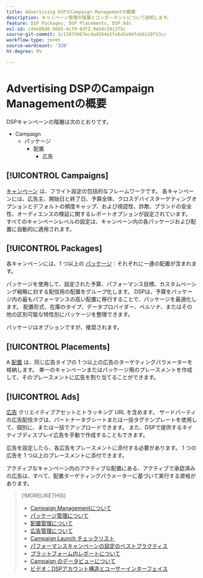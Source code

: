 ```yaml
---
title: Advertising DSPのCampaign Managementの概要
description: キャンペーン管理の階層とコンポーネントについて説明します。
feature: DSP Packages, DSP Placements, DSP Ads
exl-id: c94e08d0-0dd5-4cf9-8df2-9eb4c591375c
source-git-commit: 1c13874967ec4ad264e5fa6a5e0dfeb6120f53cc
workflow-type: tm+mt
source-wordcount: '320'
ht-degree: 0%

---
```


# Advertising DSPのCampaign Managementの概要

DSPキャンペーンの階層は次のとおりです。

* Campaign
   * パッケージ
      * 配置
         * 広告

<!-- Do clients think in terms of insertion orders? If yes, then work in the following info.:
In Advertising DSP, an insertion order is represented as a campaign, and line items are represented as packages. Each package will include placements, which can use different strategies and tactics to deliver the line item requirements.
-->

## [!UICONTROL Campaigns]

[キャンペーン](/help/dsp/campaign-management/campaigns/campaign-about.md) は、フライト設定の包括的なフレームワークです。 各キャンペーンには、広告主、開始日と終了日、予算全体、クロスデバイスターゲティングオプションとデフォルトの頻度キャップ、および視認性、詐欺、ブランドの安全性、オーディエンスの検証に関するレポートオプションが設定されています。 すべてのキャンペーンレベルの設定は、キャンペーン内の各パッケージおよび配置に自動的に適用されます。

## [!UICONTROL Packages]

各キャンペーンには、1 つ以上の [パッケージ](/help/dsp/campaign-management/packages/package-about.md)：それぞれに一連の配置が含まれます。

パッケージを使用して、設定された予算、パフォーマンス目標、カスタムペーシング戦略に対する配信用の配置をグループ化します。 DSPは、予算をパッケージ内の最もパフォーマンスの高い配置に移行することで、パッケージを最適化します。 配置形式、在庫のタイプ、データプロバイダー、ペルソナ、またはその他の区別可能な特性別にパッケージを整理できます。

パッケージはオプションですが、推奨されます。

## [!UICONTROL Placements]

A [配置](/help/dsp/campaign-management/placements/placement-about.md) は、同じ広告タイプの 1 つ以上の広告のターゲティングパラメーターを格納します。 単一のキャンペーンまたはパッケージ用のプレースメントを作成して、そのプレースメントに広告を割り当てることができます。

## [!UICONTROL Ads]

[広告](/help/dsp/campaign-management/ads/ad-about.md) クリエイティブアセットとトラッキング URL を含めます。 サードパーティの広告配信タグは、パートナータグシートまたは一括タグテンプレートを使用して、個別に、または一括でアップロードできます。 また、DSPで提供するネイティブディスプレイ広告を手動で作成することもできます。

広告を設定したら、各広告をプレースメントに添付する必要があります。 1 つの広告を 1 つ以上のプレースメントに添付できます。

アクティブなキャンペーン内のアクティブな配置にある、アクティブで承認済みの広告は、すべて、配置ターゲティングパラメーターに基づいて実行する資格があります。

>[!MORELIKETHIS]
>
>* [Campaign Managementについて](/help/dsp/campaign-management/campaigns/campaign-about.md)
>* [パッケージ管理について](/help/dsp/campaign-management/packages/package-about.md)
>* [配置管理について](/help/dsp/campaign-management/placements/placement-about.md)
>* [広告管理について](/help/dsp/campaign-management/ads/ad-about.md)
>* [Campaign Launch チェックリスト](/help/dsp/campaign-management/campaign-launch-checklist.md)
>* [パフォーマンスキャンペーンの設定のベストプラクティス](/help/dsp/optimization/campaign-best-practices-performance.md)
>* [プラットフォーム内レポートについて](/help/dsp/campaign-management/reports/campaign-reports-about.md)
>* [Campaign のデータビューについて](/help/dsp/campaign-management/reports/campaign-data-views-about.md)
>* [ビデオ：DSPアカウント構造とユーザーインターフェイス](https://experienceleague.adobe.com/docs/advertising-cloud-learn/tutorials/dsp/ui.html)

